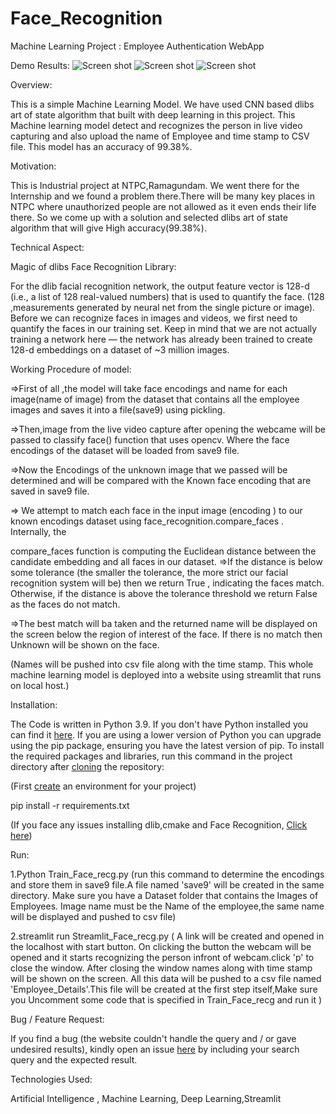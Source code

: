# Face_Recognition
Machine Learning Project : Employee Authentication WebApp


Demo Results:
![Screen shot](https://github.com/PavanSaiSheshetti/Face_Recognition/tree/master/Results/#1.png)
![Screen shot](https://github.com/PavanSaiSheshetti/Face_Recognition/tree/master/Results/#2.png)
![Screen shot](https://github.com/PavanSaiSheshetti/Face_Recognition/tree/master/Results/#3.png)


Overview:

This is a simple Machine Learning Model. We have used CNN based dlibs art of state algorithm that built with deep learning in this project. 
This Machine learning model detect and recognizes the person in live video capturing and also upload the name of Employee and time stamp to CSV file.
This model has an accuracy of 99.38%.

Motivation:

This is Industrial project at NTPC,Ramagundam. We went there for the Internship and we found a problem there.There will be many key places in NTPC 
where unauthorized people are not allowed as it even ends their life there. So we come up with a solution and selected dlibs art of state algorithm that will 
give High accuracy(99.38%).

Technical Aspect:

Magic of dlibs Face Recognition Library: 

For the dlib facial recognition network, the output feature vector is 128-d (i.e., a list of 128 real-valued numbers) that is used to quantify the face.
(128 ,measurements generated by neural net from the single picture or image). Before we can recognize faces in images and videos, we first need to 
quantify the faces in our training set. Keep in mind that we are not actually training a network here — the network has already been trained to create 
128-d embeddings on a dataset of ~3 million images.



Working Procedure of model:

=>First of all ,the model will take face encodings and name for each image(name of image) from the dataset that contains all the employee images and 
saves it into a file(save9) using pickling.

=>Then,image from the live video capture after opening the webcame will be passed to classify face() function that uses opencv. Where the face encodings of the dataset 
will be loaded from save9 file.

=>Now the Encodings of the unknown image that we passed will be determined and will be compared with the Known face encoding that are saved in 
save9 file.

=> We attempt to match each face in the input image (encoding ) to our known encodings dataset using face_recognition.compare_faces
. Internally, the 

compare_faces function is computing the Euclidean distance between the candidate embedding and all faces in our dataset. 
=>If the distance is below some tolerance (the smaller the tolerance, the more strict our facial recognition system will be) then we return True , 
indicating the faces match. Otherwise, if the distance is above the tolerance threshold we return False as the faces do not match.

=>The best match will ba taken and the returned name will be displayed on the screen below the region of interest of the face. If there is no match then 
Unknown will be shown on the face.  

(Names will be pushed into csv file along with the time stamp. This whole machine learning model is deployed into a website using streamlit that runs 
on local host.)

Installation:

The Code is written in Python 3.9. If you don't have Python installed you can find it [here](https://www.python.org/downloads/). If you are using a lower version of Python 
you can upgrade using the pip package, ensuring you have the latest version of pip. To install the required packages and libraries, run this command in the project directory 
after [cloning](https://github.com/PavanSaiSheshetti/Face_Recognition/) the repository:

(First [create](https://uoa-eresearch.github.io/eresearch-cookbook/recipe/2014/11/26/python-virtual-env/) an environment for your project)

pip install -r requirements.txt

(If you face any issues installing dlib,cmake and Face Recognition, [Click here](https://youtu.be/xaDJ5xnc8dc))

Run:

1.Python Train_Face_recg.py (run this command to determine the encodings and store them in save9 file.A file named 'save9' will be created in the 
same directory. Make sure you have a Dataset folder that contains the Images of Employees. Image name must be the Name of the employee,the same 
name will be displayed and pushed to csv file)

2.streamlit run Streamlit_Face_recg.py ( A link will be created and opened in the localhost with start button. On clicking the button the webcam will be 
opened and it starts recognizing the person infront of webcam.click 'p' to close the window. After closing the window names along with time stamp will be 
shown on the screen. All this data will be pushed to a csv file named 'Employee_Details'.This file will be created at the first step itself,Make sure you 
Uncomment some code that is specified in Train_Face_recg and run it )

Bug / Feature Request:

If you find a bug (the website couldn't handle the query and / or gave undesired results), kindly open an issue [here](https://github.com/PavanSaiSheshetti/Face_Recognition/issues/new) by including your search query and the expected result.


Technologies Used:

Artificial Intelligence , Machine Learning, Deep Learning,Streamlit

